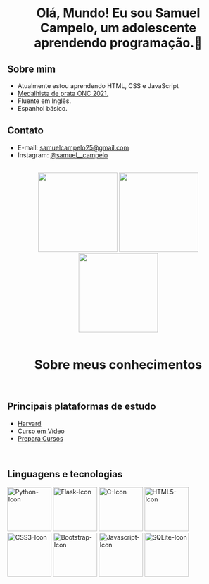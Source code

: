 <h1 align="center">Olá, Mundo! Eu sou Samuel Campelo, um adolescente aprendendo programação.👋</h1>

<h2>Sobre mim</h2>
<ul>
  <li>Atualmente estou aprendendo HTML, CSS e JavaScript</li>
  <li><a href="https://certificados.onciencias.org/item/1ZX7TRN6">Medalhista de prata ONC 2021.</a></li>
  <li>Fluente em Inglês.</li>
  <li>Espanhol básico.</li>
</ul>

<h2>Contato</h2>

<ul>
  <li>E-mail: <a href="mailto:samuelcampelo25@gmail.com">samuelcampelo25@gmail.com</a></li>
  <li>Instagram: <a href="https://www.instagram.com/samuel__campelo/">@samuel__campelo</a></li>
</ul>

<br>

<div align="center">
  <img height="180em" src="https://github-readme-stats.vercel.app/api/top-langs/?username=OrekiHoutarouu&count_private=true&layout=compact&theme=radical&locale=pt-br"/>
  <img height="180em" src="https://github-readme-stats.vercel.app/api/?username=OrekiHoutarouu&count_private=true&show_icons=true&theme=radical&locale=pt-br"/>
  <br>
  <img height="180em" src="https://github-readme-streak-stats.herokuapp.com/?user=OrekiHoutarouu&theme=radical&locale=pt-br"/>
</div>
    
<br>

<h1 align="center">Sobre meus conhecimentos</h1>
 
<br>

<h2>Principais plataformas de estudo</h2>

<ul>
  <li><a href="https://profile.edx.org/u/samuelcampelo25">Harvard</a></li>
  <li><a href="https://www.cursoemvideo.com">Curso em Vídeo</a></li>
  <li><a href="https://www.prepara.com.br/cursos/presenciais/tecnologia/curso-web-design-presencial">Prepara Cursos</a></li>
</ul>

<br>

<h2>Linguagens e tecnologias</h2>

<div style="display: inline-block;">
    <img width="100px" src="https://cdn.jsdelivr.net/gh/devicons/devicon/icons/python/python-original.svg" alt="Python-Icon">
    <img width="100px" src="https://cdn.jsdelivr.net/gh/devicons/devicon/icons/flask/flask-original.svg" alt="Flask-Icon">
    <img width="100px" src="https://cdn.jsdelivr.net/gh/devicons/devicon/icons/c/c-original.svg" alt="C-Icon">
    <img width="100px" src="https://cdn.jsdelivr.net/gh/devicons/devicon/icons/html5/html5-original.svg" alt="HTML5-Icon">
    <img width="100px" src="https://cdn.jsdelivr.net/gh/devicons/devicon/icons/css3/css3-original.svg" alt="CSS3-Icon">
    <img width="100px" src="https://cdn.jsdelivr.net/gh/devicons/devicon/icons/bootstrap/bootstrap-original.svg" alt="Bootstrap-Icon"/>
    <img width="100px" src="https://cdn.jsdelivr.net/gh/devicons/devicon/icons/javascript/javascript-original.svg" alt="Javascript-Icon"/>
    <img width="100px" src="https://cdn.jsdelivr.net/gh/devicons/devicon/icons/sqlite/sqlite-original.svg" alt="SQLite-Icon">
</div>
